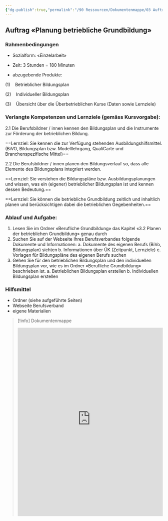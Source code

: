 ```yaml
---
{"dg-publish":true,"permalink":"/90 Ressourcen/Dokumentenmappe/03 Auftrag Planung betriebliche Grundbildung/"}
---
```



## Auftrag «Planung betriebliche Grundbildung»

### Rahmenbedingungen

- Sozialform: «Einzelarbeit»

- Zeit: 3 Stunden = 180 Minuten

- abzugebende Produkte:

(1)    Betrieblicher Bildungsplan

(2)    Individueller Bildungsplan

(3)    Übersicht über die Überbetrieblichen Kurse (Daten sowie Lernziele)

### Verlangte Kompetenzen und Lernziele (gemäss Kursvorgabe):

2.1 Die Berufsbildner / innen kennen den Bildungsplan und die Instrumente zur Förderung der betrieblichen Bildung.

==Lernziel: Sie kennen die zur Verfügung stehenden Ausbildungshilfsmittel. (BiVO, Bildungsplan bzw. Modelllehrgang, QualiCarte und Branchenspezifische Mittel)==

2.2 Die Berufsbildner / innen planen den Bildungsverlauf so, dass alle Elemente des Bildungsplans integriert werden.

==Lernziel: Sie verstehen die Bildungspläne bzw. Ausbildungsplanungen und wissen, was ein (eigener) betrieblicher Bildungsplan ist und kennen dessen Bedeutung.==

==Lernziel: Sie können die betriebliche Grundbildung zeitlich und inhaltlich planen und berücksichtigen dabei die betrieblichen Gegebenheiten.==

### Ablauf und Aufgabe:

1. Lesen Sie im Ordner «Berufliche Grundbildung» das Kapitel «3.2 Planen der betrieblichen Grundbildung» genau durch
2. Suchen Sie auf der Webseite Ihres Berufsverbandes folgende Dokumente und Informationen:
a. Dokumente des eigenen Berufs (BiVo, Bildungsplan) sichten
b. Informationen über ÜK (Zeitpunkt, Lernziele)
c. Vorlagen für Bildungspläne des eigenen Berufs suchen
3. Gehen Sie für den betrieblichen Bildungsplan und den individuellen Bildungsplan vor, wie es im Ordner «Berufliche Grundbildung» beschrieben ist.
a. Betrieblichen Bildungsplan erstellen
b. Individuellen Bildungsplan erstellen

### Hilfsmittel
- Ordner (siehe aufgeführte Seiten)
- Webseite Berufsverband
- eigene Materialien
>[!info] Dokumentenmappe
><iframe src="https://bbwch-my.sharepoint.com/personal/pietro_rossi_bbw_ch/_layouts/15/Doc.aspx?sourcedoc={09810e26-7716-4a05-bc0c-15bcb7d9c0c7}&amp;action=embedview&amp;wdStartOn=19" width="100%" height="600px" frameborder="0">Dies ist ein eingebettetes <a target="_blank" href="https://office.com">Microsoft Office</a>-Dokument, unterstützt von <a target="_blank" href="https://office.com/webapps">Office</a>.</iframe>